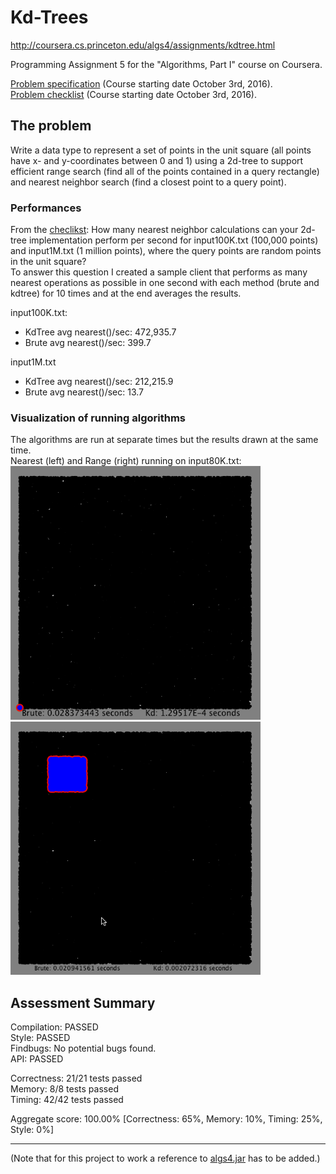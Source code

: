 # Kd-Trees
http://coursera.cs.princeton.edu/algs4/assignments/kdtree.html

Programming Assignment 5 for the "Algorithms, Part I" course on Coursera.

[Problem specification](assignment/ProgrammingAssignment5_Specification.pdf) (Course starting date October 3rd, 2016).  
[Problem checklist](assignment/ProgrammingAssignment5_Checklist.pdf) (Course starting date October 3rd, 2016).

## The problem
Write a data type to represent a set of points in the unit square (all points have x- and y-coordinates between 0 and 1) using a 2d-tree to support efficient range search (find all of the points contained in a query rectangle) and nearest neighbor search (find a closest point to a query point).

### Performances  
From the [checlikst](http://coursera.cs.princeton.edu/algs4/assignments/kdtree.html): How many nearest neighbor calculations can your 2d-tree implementation perform per second for input100K.txt (100,000 points) and input1M.txt (1 million points), where the query points are random points in the unit square?  
To answer this question I created a sample client that performs as many nearest operations as possible in one second with each method (brute and kdtree) for 10 times and at the end averages the results.  

input100K.txt:
- KdTree avg nearest()/sec: 472,935.7
- Brute avg nearest()/sec: 399.7

input1M.txt
- KdTree avg nearest()/sec: 212,215.9
- Brute avg nearest()/sec: 13.7

### Visualization of running algorithms 
The algorithms are run at separate times but the results drawn at the same time.  
Nearest (left) and Range (right) running on input80K.txt:  
<img src="src/resources/input80K_nearest.gif" width="400"> <img src="src/resources/input80K_range.gif" width="400">  

## Assessment Summary
Compilation:  PASSED  
Style:        PASSED  
Findbugs:     No potential bugs found.  
API:          PASSED  

Correctness:  21/21 tests passed  
Memory:       8/8 tests passed  
Timing:       42/42 tests passed  

Aggregate score: 100.00% [Correctness: 65%, Memory: 10%, Timing: 25%, Style: 0%]  

------
(Note that for this project to work a reference to [algs4.jar](http://algs4.cs.princeton.edu/code/algs4.jar) has to be added.) 
